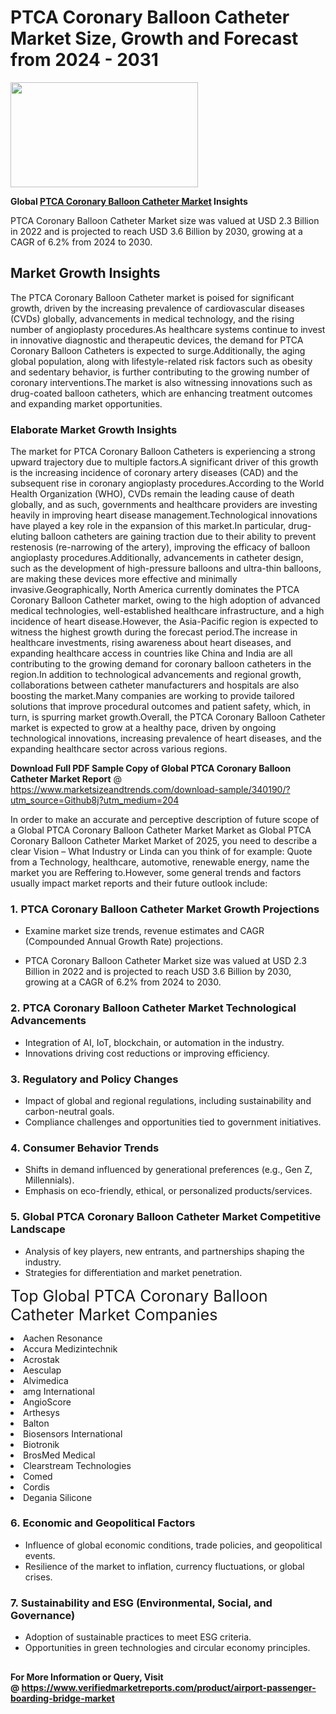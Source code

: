 <H1>PTCA Coronary Balloon Catheter Market Size, Growth and Forecast from 2024 - 2031</H1><img class="aligncenter size-medium wp-image-584254" src="https://thirdeyenews.in/wp-content/uploads/2024/09/Global-Market-Research-300x168.jpeg" alt="" width="300" height="168" /><p><strong>Global&nbsp;<a href="https://www.marketsizeandtrends.com/download-sample/340190/?utm_source=Github8j?utm_medium=204">PTCA Coronary Balloon Catheter Market</a> Insights</strong></p><p>PTCA Coronary Balloon Catheter Market size was valued at USD 2.3 Billion in 2022 and is projected to reach USD 3.6 Billion by 2030, growing at a CAGR of 6.2% from 2024 to 2030.</p><p><h2>Market Growth Insights</h2> The PTCA Coronary Balloon Catheter market is poised for significant growth, driven by the increasing prevalence of cardiovascular diseases (CVDs) globally, advancements in medical technology, and the rising number of angioplasty procedures.As healthcare systems continue to invest in innovative diagnostic and therapeutic devices, the demand for PTCA Coronary Balloon Catheters is expected to surge.Additionally, the aging global population, along with lifestyle-related risk factors such as obesity and sedentary behavior, is further contributing to the growing number of coronary interventions.The market is also witnessing innovations such as drug-coated balloon catheters, which are enhancing treatment outcomes and expanding market opportunities. <h3>Elaborate Market Growth Insights</h3> The market for PTCA Coronary Balloon Catheters is experiencing a strong upward trajectory due to multiple factors.A significant driver of this growth is the increasing incidence of coronary artery diseases (CAD) and the subsequent rise in coronary angioplasty procedures.According to the World Health Organization (WHO), CVDs remain the leading cause of death globally, and as such, governments and healthcare providers are investing heavily in improving heart disease management.Technological innovations have played a key role in the expansion of this market.In particular, drug-eluting balloon catheters are gaining traction due to their ability to prevent restenosis (re-narrowing of the artery), improving the efficacy of balloon angioplasty procedures.Additionally, advancements in catheter design, such as the development of high-pressure balloons and ultra-thin balloons, are making these devices more effective and minimally invasive.Geographically, North America currently dominates the PTCA Coronary Balloon Catheter market, owing to the high adoption of advanced medical technologies, well-established healthcare infrastructure, and a high incidence of heart disease.However, the Asia-Pacific region is expected to witness the highest growth during the forecast period.The increase in healthcare investments, rising awareness about heart diseases, and expanding healthcare access in countries like China and India are all contributing to the growing demand for coronary balloon catheters in the region.In addition to technological advancements and regional growth, collaborations between catheter manufacturers and hospitals are also boosting the market.Many companies are working to provide tailored solutions that improve procedural outcomes and patient safety, which, in turn, is spurring market growth.Overall, the PTCA Coronary Balloon Catheter market is expected to grow at a healthy pace, driven by ongoing technological innovations, increasing prevalence of heart diseases, and the expanding healthcare sector across various regions.</p><p><span class=""><strong>Download Full PDF Sample Copy of Global PTCA Coronary Balloon Catheter Market Report</strong> @ <a href="https://www.marketsizeandtrends.com/download-sample/340190/?utm_source=Github8j?utm_medium=204" target="_blank">https://www.marketsizeandtrends.com/download-sample/340190/?utm_source=Github8j?utm_medium=204</a></span></p><p>In order to make an accurate and perceptive description of future scope of a Global&nbsp;PTCA Coronary Balloon Catheter Market Market as Global&nbsp;PTCA Coronary Balloon Catheter Market Market of 2025, you need to describe a clear Vision &ndash; What Industry or Linda can you think of for example: Quote from a Technology, healthcare, automotive, renewable energy, name the market you are Reffering to.However, some general trends and factors usually impact market reports and their future outlook include:</p><h3>1.&nbsp;<strong>PTCA Coronary Balloon Catheter Market Growth Projections</strong></h3><ul><li>Examine market size trends, revenue estimates and CAGR (Compounded Annual Growth Rate) projections.</li><li><p>PTCA Coronary Balloon Catheter Market size was valued at USD 2.3 Billion in 2022 and is projected to reach USD 3.6 Billion by 2030, growing at a CAGR of 6.2% from 2024 to 2030.</p></li></ul><h3>2.&nbsp;<strong>PTCA Coronary Balloon Catheter Market Technological Advancements</strong></h3><ul><li>Integration of AI, IoT, blockchain, or automation in the industry.</li><li>Innovations driving cost reductions or improving efficiency.</li></ul><h3>3.&nbsp;<strong>Regulatory and Policy Changes</strong></h3><ul><li>Impact of global and regional regulations, including sustainability and carbon-neutral goals.</li><li>Compliance challenges and opportunities tied to government initiatives.</li></ul><h3>4.&nbsp;<strong>Consumer Behavior Trends</strong></h3><ul><li>Shifts in demand influenced by generational preferences (e.g., Gen Z, Millennials).</li><li>Emphasis on eco-friendly, ethical, or personalized products/services.</li></ul><h3>5.&nbsp;<strong>Global PTCA Coronary Balloon Catheter Market Competitive Landscape</strong></h3><ul><li>Analysis of key players, new entrants, and partnerships shaping the industry.</li><li>Strategies for differentiation and market penetration.</li></ul><p data-pm-slice="1 1 []"><span style="color: inherit; font-family: inherit; font-size: 25px;">Top Global PTCA Coronary Balloon Catheter Market Companies</span></p><div class="" data-test-id=""><p><li>Aachen Resonance</li><li> Accura Medizintechnik</li><li> Acrostak</li><li> Aesculap</li><li> Alvimedica</li><li> amg International</li><li> AngioScore</li><li> Arthesys</li><li> Balton</li><li> Biosensors International</li><li> Biotronik</li><li> BrosMed Medical</li><li> Clearstream Technologies</li><li> Comed</li><li> Cordis</li><li> Degania Silicone</li></p></div><h3>6.&nbsp;<strong>Economic and Geopolitical Factors</strong></h3><ul><li>Influence of global economic conditions, trade policies, and geopolitical events.</li><li>Resilience of the market to inflation, currency fluctuations, or global crises.</li></ul><h3>7.&nbsp;<strong>Sustainability and ESG (Environmental, Social, and Governance)</strong></h3><ul><li>Adoption of sustainable practices to meet ESG criteria.</li><li>Opportunities in green technologies and circular economy principles.</li></ul><h2><strong style="font-size: 14px;">For More Information or Query, Visit @&nbsp;</strong><a style="background-color: #ffffff; font-size: 14px;" href="https://www.marketsizeandtrends.com/report/ptca-coronary-balloon-catheter-market/" target="_blank">https://www.verifiedmarketreports.com/product/airport-passenger-boarding-bridge-market</a></h2>